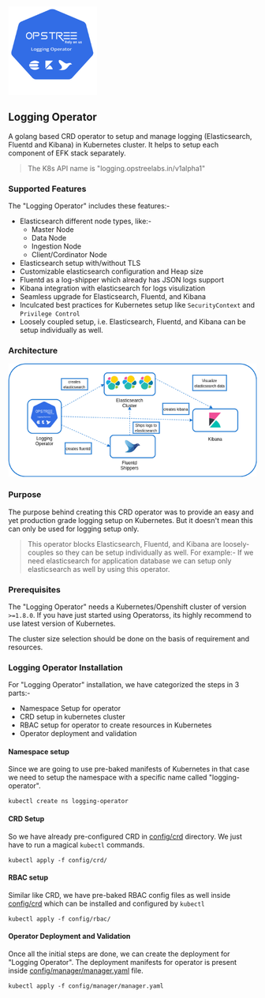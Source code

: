 <p align="left">
  <img src="./static/logging-operator-logo.svg" height="180" width="180">
</p>

## Logging Operator

A golang based CRD operator to setup and manage logging (Elasticsearch, Fluentd and Kibana) in Kubernetes cluster. It helps to setup each component of EFK stack separately.

> The K8s API name is "logging.opstreelabs.in/v1alpha1"

### Supported Features

The "Logging Operator" includes these features:-

- Elasticsearch different node types, like:-
  - Master Node
  - Data Node
  - Ingestion Node
  - Client/Cordinator Node
- Elasticsearch setup with/without TLS
- Customizable elasticsearch configuration and Heap size
- Fluentd as a log-shipper which already has JSON logs support
- Kibana integration with elasticsearch for logs visulization
- Seamless upgrade for Elasticsearch, Fluentd, and Kibana
- Inculcated best practices for Kubernetes setup like `SecurityContext` and `Privilege Control`
- Loosely coupled setup, i.e. Elasticsearch, Fluentd, and Kibana can be setup individually as well.

### Architecture

<div align="center">
    <img src="./static/logging-operator-arch.png">
</div>

### Purpose

The purpose behind creating this CRD operator was to provide an easy and yet production grade logging setup on Kubernetes. But it doesn't mean this can only be used for logging setup only.

> This operator blocks Elasticsearch, Fluentd, and Kibana are loosely-couples so they can be setup individually as well. For example:- If we need elasticsearch for application database we can setup only elasticsearch as well by using this operator.

### Prerequisites

The "Logging Operator" needs a Kubernetes/Openshift cluster of version `>=1.8.0`. If you have just started using Operatorss, its highly recommend to use latest version of Kubernetes.

The cluster size selection should be done on the basis of requirement and resources.

### Logging Operator Installation

For "Logging Operator" installation, we have categorized the steps in 3 parts:-

- Namespace Setup for operator
- CRD setup in kubernetes cluster
- RBAC setup for operator to create resources in Kubernetes
- Operator deployment and validation

#### Namespace setup

Since we are going to use pre-baked manifests of Kubernetes in that case we need to setup the namespace with a specific name called "logging-operator".

```shell
kubectl create ns logging-operator
```

#### CRD Setup

So we have already pre-configured CRD in [config/crd](./config/crd) directory. We just have to run a magical `kubectl` commands.

```shell
kubectl apply -f config/crd/
```

#### RBAC setup

Similar like CRD, we have pre-baked RBAC config files as well inside [config/crd](./config/rbac) which can be installed and configured by `kubectl`

```shell
kubectl apply -f config/rbac/
```

#### Operator Deployment and Validation

Once all the initial steps are done, we can create the deployment for "Logging Operator". The deployment manifests for operator is present inside [config/manager/manager.yaml](./config/manager/manager.yaml) file.

```shell
kubectl apply -f config/manager/manager.yaml
```

